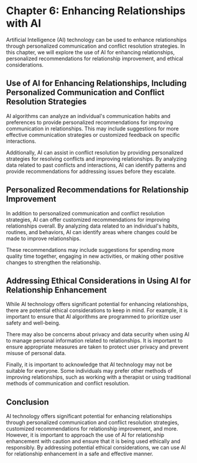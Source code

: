 Chapter 6: Enhancing Relationships with AI
==========================================

Artificial Intelligence (AI) technology can be used to enhance relationships through personalized communication and conflict resolution strategies. In this chapter, we will explore the use of AI for enhancing relationships, personalized recommendations for relationship improvement, and ethical considerations.

Use of AI for Enhancing Relationships, Including Personalized Communication and Conflict Resolution Strategies
--------------------------------------------------------------------------------------------------------------

AI algorithms can analyze an individual's communication habits and preferences to provide personalized recommendations for improving communication in relationships. This may include suggestions for more effective communication strategies or customized feedback on specific interactions.

Additionally, AI can assist in conflict resolution by providing personalized strategies for resolving conflicts and improving relationships. By analyzing data related to past conflicts and interactions, AI can identify patterns and provide recommendations for addressing issues before they escalate.

Personalized Recommendations for Relationship Improvement
---------------------------------------------------------

In addition to personalized communication and conflict resolution strategies, AI can offer customized recommendations for improving relationships overall. By analyzing data related to an individual's habits, routines, and behaviors, AI can identify areas where changes could be made to improve relationships.

These recommendations may include suggestions for spending more quality time together, engaging in new activities, or making other positive changes to strengthen the relationship.

Addressing Ethical Considerations in Using AI for Relationship Enhancement
--------------------------------------------------------------------------

While AI technology offers significant potential for enhancing relationships, there are potential ethical considerations to keep in mind. For example, it is important to ensure that AI algorithms are programmed to prioritize user safety and well-being.

There may also be concerns about privacy and data security when using AI to manage personal information related to relationships. It is important to ensure appropriate measures are taken to protect user privacy and prevent misuse of personal data.

Finally, it is important to acknowledge that AI technology may not be suitable for everyone. Some individuals may prefer other methods of improving relationships, such as working with a therapist or using traditional methods of communication and conflict resolution.

Conclusion
----------

AI technology offers significant potential for enhancing relationships through personalized communication and conflict resolution strategies, customized recommendations for relationship improvement, and more. However, it is important to approach the use of AI for relationship enhancement with caution and ensure that it is being used ethically and responsibly. By addressing potential ethical considerations, we can use AI for relationship enhancement in a safe and effective manner.
